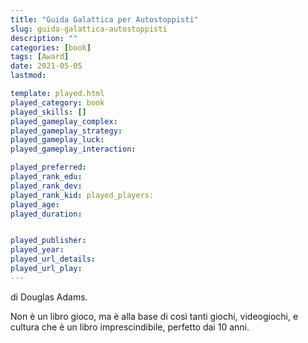 ```yaml
---
title: "Guida Galattica per Autostoppisti"
slug: guida-galattica-autostoppisti
description: ""
categories: [book]
tags: [Award]
date: 2021-05-05
lastmod: 

template: played.html
played_category: book
played_skills: []
played_gameplay_complex: 
played_gameplay_strategy: 
played_gameplay_luck: 
played_gameplay_interaction: 

played_preferred: 
played_rank_edu: 
played_rank_dev: 
played_rank_kid: played_players: 
played_age: 
played_duration: 


played_publisher: 
played_year: 
played_url_details: 
played_url_play: 
---
```



di Douglas Adams.

Non è un libro gioco, ma è alla base di così tanti giochi, videogiochi, e cultura che è un libro imprescindibile, perfetto dai 10 anni.
